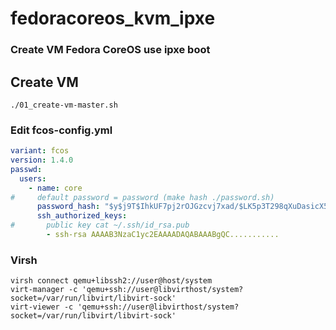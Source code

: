 # fedoracoreos_kvm_ipxe
### Create VM Fedora CoreOS use ipxe boot
## Create VM
```shell
./01_create-vm-master.sh
```

### Edit fcos-config.yml
```yaml
variant: fcos
version: 1.4.0
passwd:
  users:
    - name: core
#     default password = password (make hash ./password.sh)
      password_hash: "$y$j9T$IhkUF7pj2rOJGzcvj7xad/$LK5p3T298qXuDasicX5pv7an9agjQcBHLMIPXJgxhW0"
      ssh_authorized_keys:
#       public key cat ~/.ssh/id_rsa.pub
        - ssh-rsa AAAAB3NzaC1yc2EAAAADAQABAAABgQC...........
```

### Virsh
```shell
virsh connect qemu+libssh2://user@host/system
virt-manager -c 'qemu+ssh://user@libvirthost/system?socket=/var/run/libvirt/libvirt-sock'
virt-viewer -c 'qemu+ssh://user@libvirthost/system?socket=/var/run/libvirt/libvirt-sock'
```
